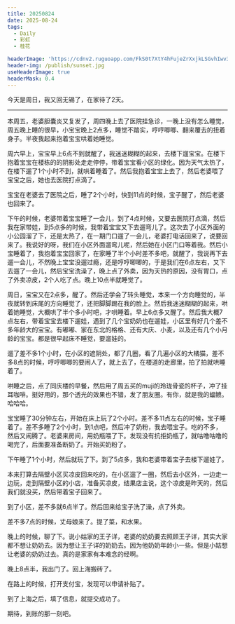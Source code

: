 ```yaml
---
title: 20250824
date: 2025-08-24
tags:
  - Daily
  - 彩虹
  - 桂花

headerImage: 'https://cdnv2.ruguoapp.com/FkS0t7XtY4hFujeZrXxjkLSGvhIwv3.jpg'
header-img: /publish/sunset.jpg
useHeaderImage: true
headerMask: 0.4
---
```


今天是周日，我又回无锡了，在家待了2天。

---

本周五，老婆胆囊炎又复发了，周四晚上去了医院挂急诊，一晚上没有怎么睡觉，周五晚上睡的很早，小宝宝晚上2点多，睡觉不踏实，哼哼唧唧、翻来覆去的扭着身子。半夜我起来抱着宝宝哄着她睡觉。

周六早上，宝宝早上6点不到就醒了，我迷迷糊糊的起来，去楼下遛宝宝。在楼下抱着宝宝在楼栋的的阴影处走走停停，带着宝宝看小区的绿化。因为天气太热了，在楼下遛了1个小时不到，就哄着睡着了。然后我抱着宝宝上去了，然后老婆喂了宝宝之后，她也去医院打点滴了。

宝宝在老婆去了医院之后，睡了2个小时，快到11点的时候，宝子醒了，然后老婆也回来了。

下午的时候，老婆带着宝宝睡了一会儿，到了4点时候，又要去医院打点滴，然后我在家带娃，到5点多的时候，我带着宝宝又下去遛弯儿了。这次去了小区外面的小公园溜了下，还是太热了，在一期门口遛了一会儿，老婆打电话回来了，说要回来了。我说好的呀，我们在小区外面遛弯儿呢，然后她在小区门口等着我。然后小宝睡着了，我抱着宝宝回家了，在家睡了半个小时差不多吧，就醒了，我说再下去遛一会儿，不然晚上宝宝没遛过瘾，还是哼哼唧唧的，于是我们在6点左右，又下去遛了一会儿，然后宝宝洗澡了，晚上点了外卖，因为天热的原因，没有胃口，点了外卖凉皮，2个人吃了点。晚上10点半就睡觉了。

周日，宝宝又在2点多，醒了。然后还学会了转头睡觉，本来一个方向睡觉的，半夜就转到床尾的方向睡觉了，还把脚脚踢在我的脸上。然后我迷迷糊糊的起来，哄着她睡觉，大概哄了半个多小时吧，才哄睡着。早上6点多又醒了。然后我大概7点左右，带着宝宝去楼下遛娃，遇到了几个宝奶奶也在遛娃，小区里有好几个差不多年龄大的宝宝。有嘟嘟、家在东北的格格、还有大庆、小麦，以及还有几个小月龄的宝宝。都是很早起床不睡觉，要遛娃的。

遛了差不多1个小时，在小区的遮阴处，都了几圈，看了几遍小区的大橘猫，差不多8点的时候，哼哼唧唧的要闹人了，就上去了，在楼道的走廊里，拍了拍就哄睡着了。

哄睡之后，点了同庆楼的早餐，然后用了周五买的muji的玲珑骨瓷的杯子，冲了挂耳咖啡。挺好用的，那个透光的效果也不错，发了朋友圈。有你，就是我的蝠鲼。哈哈哈。

宝宝睡了30分钟左右，开始在床上玩了2个小时。差不多11点左右的时候，宝子睡着了。差不多睡了2个小时，到1点吧，然后冲了奶粉，我去喂宝子。吃的不多，然后又闹腾了。老婆来房间，用奶瓶喂了下。发现没有抗拒奶瓶了，就咕噜咕噜的喝完了，后面要准备断奶了。开始买奶粉了。

下午睡了1个小时，然后就玩了下。到了5点多，我和老婆带着宝子去楼下遛娃了。

本来打算去隔壁小区买凉皮回来吃的，在小区遛了一圈，然后去小区外，一边走一边玩，走到隔壁小区的小店，准备买凉皮，结果店主说，这个凉皮是昨天的，然后我们就没买，然后带着宝子回来了。

到了小区，差不多就6点半了。然后回来给宝子洗了澡，点了外卖。

差不多7点的时候，丈母娘来了。提了菜，和水果。

晚上的时候，聊了下。说小姑家的王子详，老婆的奶奶要去照顾王子详，其实大家都不想让奶奶去。因为想让王子详的奶奶去。因为他奶奶年龄小一些。但是小姑想让老婆的奶奶过去。真的是家家有本难念的经啊。

晚上8点半，我出门了。回上海搬砖了。

在路上的时候，打开支付宝，发现可以申请补贴了。

到了上海之后，填了信息，就提交成功了。

期待，到账的那一刻吧。

